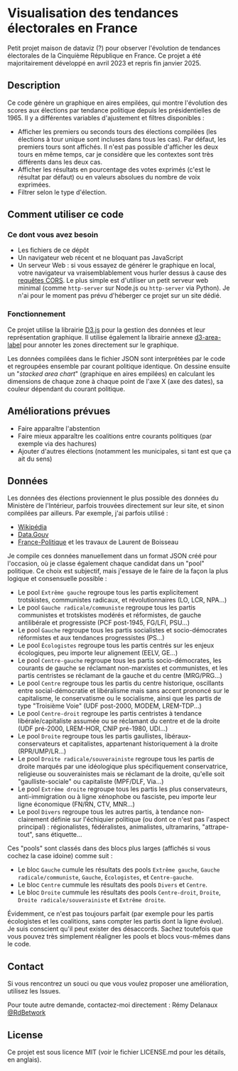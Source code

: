 # Visualisation des tendances électorales en France

Petit projet maison de dataviz (?) pour observer l'évolution de tendances électorales de la Cinquième République en France. Ce projet a été majoritairement développé en avril 2023 et repris fin janvier 2025.

## Description

Ce code génère un graphique en aires empilées, qui montre l'évolution des scores aux élections par tendance politique depuis les présidentielles de 1965.
Il y a différentes variables d'ajustement et filtres disponibles : 

* Afficher les premiers ou seconds tours des élections compilées (les élections à tour unique sont incluses dans tous les cas). Par défaut, les premiers tours sont affichés. Il n'est pas possible d'afficher les deux tours en même temps, car je considère que les contextes sont très différents dans les deux cas.
* Afficher les résultats en pourcentage des votes exprimés (c'est le résultat par défaut) ou en valeurs absolues du nombre de voix exprimées.
* Filtrer selon le type d'élection.


## Comment utiliser ce code

### Ce dont vous avez besoin

* Les fichiers de ce dépôt
* Un navigateur web récent et ne bloquant pas JavaScript
* Un serveur Web : si vous essayez de générer le graphique en local, votre navigateur va vraisemblablement vous hurler
 dessus à cause des [requêtes CORS](https://developer.mozilla.org/fr/docs/Web/HTTP/CORS).
Le plus simple est d'utiliser un petit serveur web minimal (comme `http-server` sur Node.js ou `http-server` via Python).
Je n'ai pour le moment pas prévu d'héberger ce projet sur un site dédié.

### Fonctionnement

Ce projet utilise la librairie [D3.js](https://d3js.org/) pour la gestion des données et leur représentation graphique.
Il utilise également la librairie annexe [d3-area-label](https://github.com/curran/d3-area-label) pour annoter les zones directement sur le graphique.

Les données compilées dans le fichier JSON sont interprétées par le code et regroupées ensemble par courant politique identique. 
On dessine ensuite un "*stacked area chart*" (graphique en aires empilées) en calculant les dimensions de chaque zone à chaque point de l'axe X (axe des dates), sa couleur dépendant du courant politique.


## Améliorations prévues

* Faire apparaître l'abstention
* Faire mieux apparaître les coalitions entre courants politiques (par exemple via des hachures)
* Ajouter d'autres élections (notamment les municipales, si tant est que ça ait du sens)

## Données

Les données des élections proviennent le plus possible des données du Ministère de l'Intérieur,
parfois trouvées directement sur leur site, et sinon compilées par ailleurs. Par exemple, j'ai parfois utilisé :
* [Wikipédia](https://fr.wikipedia.org/wiki/Scrutins_en_France_sous_la_Cinqui%C3%A8me_R%C3%A9publique)
* [Data.Gouv](https://www.data.gouv.fr/fr/posts/les-donnees-des-elections/)
* [France-Politique](https://www.france-politique.fr/) et les travaux de Laurent de Boisseau

Je compile ces données manuellement dans un format JSON créé pour l'occasion, où je classe également
chaque candidat dans un "pool" politique. Ce choix est subjectif, mais j'essaye de le faire de la façon la plus logique
et consensuelle possible :
* Le pool `Extrême gauche` regroupe tous les partis explicitement trotskistes, communistes radicaux, et révolutionnaires (LO, LCR, NPA...)
* Le pool `Gauche radicale/communiste` regroupe tous les partis communistes et trotskistes modérés et réformistes, de gauche antilibérale et progressiste (PCF post-1945, FG/LFI, PSU...)
* Le pool `Gauche` regroupe tous les partis socialistes et socio-démocrates réformistes et aux tendances progressistes (PS...) 
* Le pool `Écologistes` regroupe tous les partis centrés sur les enjeux écologiques, peu importe leur alignement (EELV, GE...)
* Le pool `Centre-gauche` regroupe tous les partis socio-démocrates, les courants de gauche se réclamant non-marxistes et communistes, et les partis centristes se réclamant de la gauche et du centre (MRG/PRG...) 
* Le pool `Centre` regroupe tous les partis du centre historique, oscillants entre social-démocratie et libéralisme mais sans accent prononcé sur le capitalisme, le conservatisme ou le socialisme, ainsi que les partis de type "Troisième Voie" (UDF post-2000, MODEM, LREM-TDP...)
* Le pool `Centre-droit` regroupe les partis centristes à tendance libérale/capitaliste assumée ou se réclamant du centre et de la droite (UDF pré-2000, LREM-HOR, CNIP pré-1980, UDI...)
* Le pool `Droite` regroupe tous les partis gaullistes, libéraux-conservateurs et capitalistes, appartenant historiquement à la droite (RPR/UMP/LR...)
* Le pool `Droite radicale/souverainiste` regroupe tous les partis de droite marqués par une idéologique plus spécifiquement conservatrice, religieuse ou souverainistes mais se réclamant de la droite, qu'elle soit "gaulliste-sociale" ou capitaliste (MPF/DLF, Via...)
* Le pool `Extrême droite` regroupe tous les partis les plus conservateurs, anti-immigration ou à ligne xénophobe ou fasciste, peu importe leur ligne économique (FN/RN, CTV, MNR...)
* Le pool `Divers` regroupe tous les autres partis, à tendance non-clairement définie sur l'échiquier politique (ou dont ce n'est pas l'aspect principal) : régionalistes, fédéralistes, animalistes, ultramarins, "attrape-tout", sans étiquette...

Ces "pools" sont classés dans des blocs plus larges (affichés si vous cochez la case idoine) comme suit : 
* Le bloc `Gauche` cumule les résultats des pools `Extrême gauche`, `Gauche radicale/communiste`, `Gauche`, `Écologistes`, et `Centre-gauche`.
* Le bloc `Centre` cummule les résultats des pools `Divers` et `Centre`.
* Le bloc `Droite` cummule les résultats des pools `Centre-droit`, `Droite`, `Droite radicale/souverainiste` et `Extrême droite`.

Évidemment, ce n'est pas toujours parfait (par exemple pour les partis écologistes et les coalitions, sans compter les partis dont la ligne évolue).
Je suis conscient qu'il peut exister des désaccords. Sachez toutefois que vous pouvez très simplement réaligner les pools et blocs vous-mêmes dans le code.

## Contact

Si vous rencontrez un souci ou que vous voulez proposer une amélioration, utilisez les Issues.

Pour toute autre demande, contactez-moi directement : Rémy Delanaux [@RdBetwork](https://bsky.app/profile/rdnetwork.bsky.social)


## License

Ce projet est sous licence MIT (voir le fichier LICENSE.md pour les détails, en anglais).
